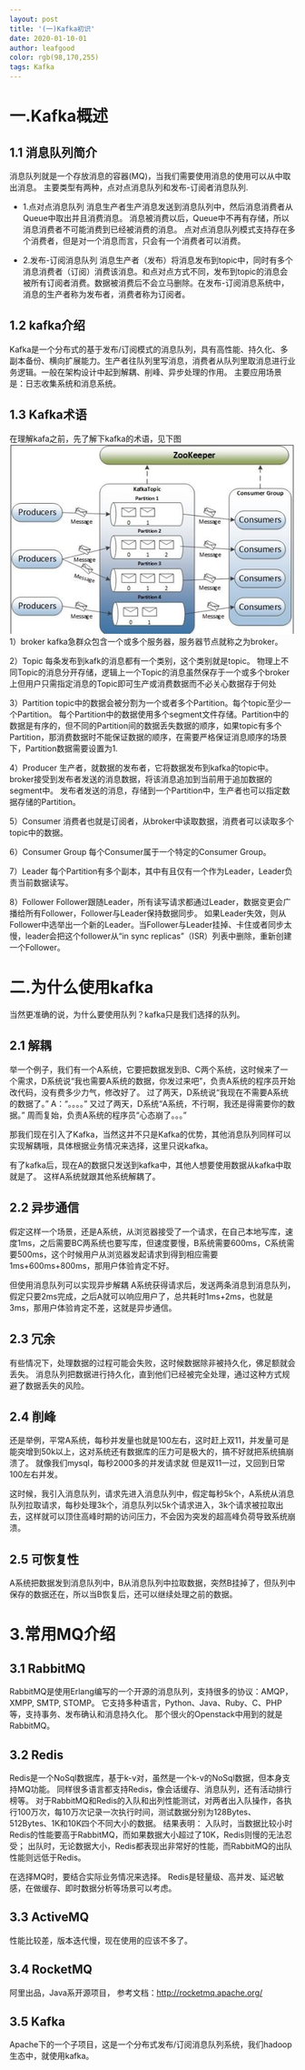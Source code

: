 ```yaml
---
layout: post
title: '(一)Kafka初识'
date: 2020-01-10-01
author: leafgood
color: rgb(98,170,255)
tags: Kafka
---
```


# 一.Kafka概述
## 1.1 消息队列简介
消息队列就是一个存放消息的容器(MQ)，当我们需要使用消息的使用可以从中取出消息。
主要类型有两种，点对点消息队列和发布-订阅者消息队列.

- 1.点对点消息队列
消息生产者生产消息发送到消息队列中，然后消息消费者从Queue中取出并且消费消息。
消息被消费以后，Queue中不再有存储，所以消息消费者不可能消费到已经被消费的消息。
点对点消息队列模式支持存在多个消费者，但是对一个消息而言，只会有一个消费者可以消费。

- 2.发布-订阅消息队列
消息生产者（发布）将消息发布到topic中，同时有多个消息消费者（订阅）消费该消息。和点对点方式不同，发布到topic的消息会被所有订阅者消费。数据被消费后不会立马删除。在发布-订阅消息系统中，消息的生产者称为发布者，消费者称为订阅者。

## 1.2 kafka介绍
Kafka是一个分布式的基于发布/订阅模式的消息队列，具有高性能、持久化、多副本备份、横向扩展能力。生产者往队列里写消息，消费者从队列里取消息进行业务逻辑。一般在架构设计中起到解耦、削峰、异步处理的作用。
主要应用场景是：日志收集系统和消息系统。

## 1.3 Kafka术语
在理解kafa之前，先了解下kafka的术语，见下图
![](../assets/article/kf1.png) 
1）broker
kafka急群众包含一个或多个服务器，服务器节点就称之为broker。

2）Topic
每条发布到kafk的消息都有一个类别，这个类别就是topic。
物理上不同Topic的消息分开存储，逻辑上一个Topic的消息虽然保存于一个或多个broker上但用户只需指定消息的Topic即可生产或消费数据而不必关心数据存于何处

3）Partition
topic中的数据会被分割为一个或者多个Partition。每个topic至少一个Partition。
每个Partition中的数据使用多个segment文件存储。Partition中的数据是有序的，但不同的Partition间的数据丢失数据的顺序，如果topic有多个Partition，那消费数据时不能保证数据的顺序，在需要严格保证消息顺序的场景下，Partition数据需要设置为1.

4）Producer
生产者，就数据的发布者，它将数据发布到kafka的topic中。
broker接受到发布者发送的消息数据，将该消息追加到当前用于追加数据的segment中。
发布者发送的消息，存储到一个Partition中，生产者也可以指定数据存储的Partition。

5）Consumer
消费者也就是订阅者，从broker中读取数据，消费者可以读取多个topic中的数据。

6）Consumer Group
每个Consumer属于一个特定的Consumer Group。

7）Leader
每个Partition有多个副本，其中有且仅有一个作为Leader，Leader负责当前数据读写。

8）Follower
Follower跟随Leader，所有读写请求都通过Leader，数据变更会广播给所有Follower，Follower与Leader保持数据同步。
如果Leader失效，则从Follower中选举出一个新的Leader。当Follower与Leader挂掉、卡住或者同步太慢，leader会把这个follower从“in sync replicas”（ISR）列表中删除，重新创建一个Follower。


# 二.为什么使用kafka
当然更准确的说，为什么要使用队列？kafka只是我们选择的队列。
## 2.1 解耦
举一个例子，我们有一个A系统，它要把数据发到B、C两个系统，这时候来了一个需求，D系统说“我也需要A系统的数据，你发过来吧”，负责A系统的程序员开始改代码，没有费多少力气，修改好了。
过了两天，D系统说“我现在不需要A系统的数据了。”
A：“。。。。”
又过了两天，D系统“A系统，不行啊，我还是得需要你的数据。”
周而复始，负责A系统的程序员“心态崩了。。。”

那我们现在引入了Kafka，当然这并不只是Kafka的优势，其他消息队列同样可以实现解耦哦，具体根据业务情况来选择，这里只说kafka。

有了kafka后，现在A的数据只发送到kafka中，其他人想要使用数据从kafka中取就是了。
这样A系统就跟其他系统解耦了。


## 2.2 异步通信
假定这样一个场景，还是A系统，从浏览器接受了一个请求，在自己本地写库，速度1ms，之后需要BC两系统也要写库，但速度要慢，B系统需要600ms，C系统需要500ms，这个时候用户从浏览器发起请求到得到相应需要1ms+600ms+800ms，那用户体验肯定不好。

但使用消息队列可以实现异步解耦
A系统获得请求后，发送两条消息到消息队列，假定只要2ms完成，之后A就可以响应用户了，总共耗时1ms+2ms，也就是3ms，那用户体验肯定不差，这就是异步通信。

## 2.3 冗余
有些情况下，处理数据的过程可能会失败，这时候数据除非被持久化，佛足额就会丢失。
消息队列把数据进行持久化，直到他们已经被完全处理，通过这种方式规避了数据丢失的风险。

## 2.4 削峰
还是举例，平常A系统，每秒并发量也就是100左右，这时赶上双11，并发量可是能突增到50k以上，这对系统还有数据库的压力可是极大的，搞不好就把系统搞崩溃了。
就像我们mysql，每秒2000多的并发请求就
但是双11一过，又回到日常100左右并发。

这时候，我引入消息队列，请求先进入消息队列中，假定每秒5k个，A系统从消息队列拉取请求，每秒处理3k个，消息队列以5k个请求进入，3k个请求被拉取出去，这样就可以顶住高峰时期的访问压力，不会因为突发的超高峰负荷导致系统崩溃。

## 2.5 可恢复性
A系统把数据发到消息队列中，B从消息队列中拉取数据，突然B挂掉了，但队列中保存的数据还在，所以当B恢复后，还可以继续处理之前的数据。

# 3.常用MQ介绍
## 3.1 RabbitMQ
RabbitMQ是使用Erlang编写的一个开源的消息队列，支持很多的协议：AMQP，XMPP, SMTP, STOMP。
它支持多种语言，Python、Java、Ruby、C、PHP等，支持事务、发布确认和消息持久化。
那个很火的Openstack中用到的就是RabbitMQ。

## 3.2 Redis
Redis是一个NoSql数据库，基于k-v对，虽然是一个k-v的NoSql数据，但本身支持MQ功能。
同样很多语言都支持Redis，像会话缓存、消息队列，还有活动排行榜等。
对于RabbitMQ和Redis的入队和出列性能测试，对两者出入队操作，各执行100万次，每10万次记录一次执行时间，测试数据分别为128Bytes、512Bytes、1K和10K四个不同大小的数据。
结果表明：
入队时，当数据比较小时Redis的性能要高于RabbitMQ，而如果数据大小超过了10K，Redis则慢的无法忍受；
出队时，无论数据大小，Redis都表现出非常好的性能，而RabbitMQ的出队性能则远低于Redis。

在选择MQ时，要结合实际业务情况来选择。
Redis是轻量级、高并发、延迟敏感，在做缓存、即时数据分析等场景可以考虑。

## 3.3 ActiveMQ
性能比较差，版本迭代慢，现在使用的应该不多了。

## 3.4 RocketMQ
阿里出品，Java系开源项目，
参考文档：http://rocketmq.apache.org/

## 3.5 Kafka
Apache下的一个子项目，这是一个分布式发布/订阅消息队列系统，我们hadoop生态中，就使用kafka。
